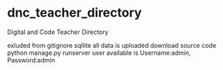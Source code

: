 # dnc_teacher_directory
Digital and Code Teacher Directory

exluded from gitignore sqllite all data is uploaded
download source code
python manage.py runserver
user available is Username:admin, Password:admin

